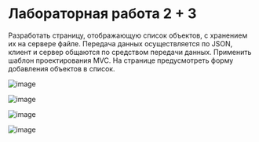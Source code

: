 # Лабораторная работа 2 + 3
Разработать страницу, отображающую список объектов, с хранением их на сервере файле. 
Передача данных осуществляется по JSON, клиент и сервер общаются по средством передачи данных. 
Применить шаблон проектирования MVC. На странице предусмотреть форму добавления объектов в список.

![image](https://github.com/marzipque/LW-2-3/assets/103984630/fdb8455f-43c8-45f8-8d76-aba305334ff1)

![image](https://github.com/marzipque/LW-2-3/assets/103984630/c42b5509-6b63-4f0d-913c-1ec881335fb0)

![image](https://github.com/marzipque/LW-2-3/assets/103984630/d3d605cc-019c-40eb-8603-125019fee84d)

![image](https://github.com/marzipque/LW-2-3/assets/103984630/d935e716-5f12-4f08-985b-1fb88d86927d)
